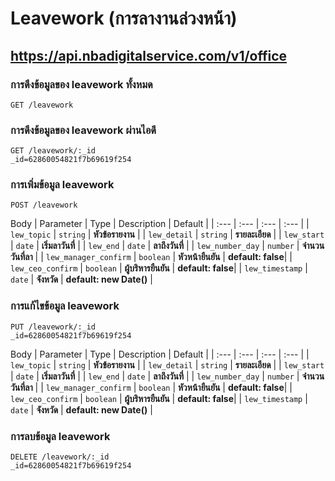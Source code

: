 # Leavework (การลางานล่วงหน้า)
## https://api.nbadigitalservice.com/v1/office


### การดึงข้อมูลของ leavework ทั้งหมด
```http
GET /leavework
```
### การดึงข้อมูลของ leavework ผ่านไอดี
```http
GET /leavework/:_id 
_id=62860054821f7b69619f254
```

### การเพิ่มข้อมูล leavework
```http
POST /leavework
```
Body
| Parameter | Type | Description | Default |
| :--- | :--- | :--- | :--- |
| `lew_topic` | `string` | **หัวข้อรายงาน** |
| `lew_detail` | `string` | **รายละเอียด** |
| `lew_start` | `date` | **เริ่มลาวันที่** |
| `lew_end` | `date` | **ลาถึงวันที่** |
| `lew_number_day` | `number` | **จำนวนวันที่ลา** |
| `lew_manager_confirm` | `boolean` | **หัวหน้ายืนยัน** | **default: false**|
| `lew_ceo_confirm` | `boolean` | **ผู้บริหารยืนยัน** | **default: false**|
| `lew_timestamp` | `date` | **จังหวัด** | **default: new Date()** |


### การแก้ไขข้อมูล leavework
```http
PUT /leavework/:_id 
_id=62860054821f7b69619f254
```
Body
| Parameter | Type | Description | Default |
| :--- | :--- | :--- | :--- |
| `lew_topic` | `string` | **หัวข้อรายงาน** |
| `lew_detail` | `string` | **รายละเอียด** |
| `lew_start` | `date` | **เริ่มลาวันที่** |
| `lew_end` | `date` | **ลาถึงวันที่** |
| `lew_number_day` | `number` | **จำนวนวันที่ลา** |
| `lew_manager_confirm` | `boolean` | **หัวหน้ายืนยัน** | **default: false**|
| `lew_ceo_confirm` | `boolean` | **ผู้บริหารยืนยัน** | **default: false**|
| `lew_timestamp` | `date` | **จังหวัด** | **default: new Date()** |

### การลบข้อมูล leavework
```http
DELETE /leavework/:_id
_id=62860054821f7b69619f254
```